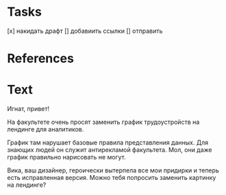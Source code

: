 # Tasks
[x] накидать драфт
[] добавиить ссылки
[] отправить

# References


# Text

Игнат, привет!

На факультете очень просят заменить график трудоустройств на лендинге для аналитиков.

График там нарушает базовые правила представления данных. Для знающих людей он служит антирекламой факультета. Мол, они даже график правильно нарисовать не могут.

Вика, ваш дизайнер, героически вытерпела все мои придирки и теперь есть исправленная версия. Можно тебя попросить заменить картинку на лендинге?